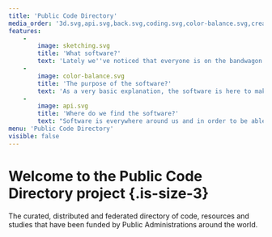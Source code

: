 ```yaml
---
title: 'Public Code Directory'
media_order: '3d.svg,api.svg,back.svg,coding.svg,color-balance.svg,creative-process.svg,sketching.svg'
features:
    -
        image: sketching.svg
        title: 'What software?'
        text: 'Lately we''ve noticed that everyone is on the bandwagon of the OSS but because there are thousands of individual developers and companies out there that try to help communities we''ve decided to create this project the <strong>Public Code Directory</strong>'
    -
        image: color-balance.svg
        title: 'The purpose of the software?'
        text: 'As a very basic explanation, the software is here to make our lifes easier and free us from tideous work using pen and paper documentation and never finding what we''re looking for.'
    -
        image: api.svg
        title: 'Where do we find the software?'
        text: "Software is everywhere around us and in order to be able to make it enter the public mind and to be used as such in the public domain we're finding the software for you.\r\nAll the software is their creators responsibility and as such we only gather the information automatically and display it for your better use."
menu: 'Public Code Directory'
visible: false
---
```


# Welcome to the Public Code Directory project {.is-size-3}

The curated, distributed and federated directory of code, resources and studies that have been funded by Public Administrations around the world.